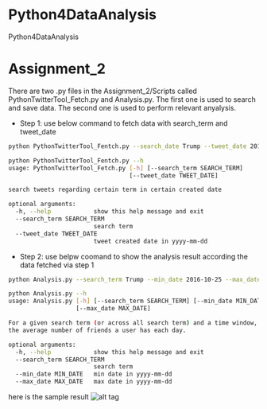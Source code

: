 # Python4DataAnalysis
Python4DataAnalysis

# Assignment_2
There are two .py files in the Assignment_2/Scripts called PythonTwitterTool_Fetch.py and Analysis.py. 
The first one is used to search and save data. The second one is used to perform relevant anyalysis.
* Step 1: use below command to fetch data with search_term and tweet_date
```sh
python PythonTwitterTool_Fentch.py --search_date Trump --tweet_date 2016-10-25
```
```sh
python PythonTwitterTool_Fentch.py --h
usage: PythonTwitterTool_Fetch.py [-h] [--search_term SEARCH_TERM]
                                  [--tweet_date TWEET_DATE]

search tweets regarding certain term in certain created date

optional arguments:
  -h, --help            show this help message and exit
  --search_term SEARCH_TERM
                        search term
  --tweet_date TWEET_DATE
                        tweet created date in yyyy-mm-dd
```
* Step 2: use belpw coomand to show the analysis result according the data fetched via step 1
```sh
python Analysis.py --search_term Trump --min_date 2016-10-25 --max_date 2016-10-25
```
```sh
python Analysis.py --h
usage: Analysis.py [-h] [--search_term SEARCH_TERM] [--min_date MIN_DATE]
                   [--max_date MAX_DATE]

For a given search term (or across all search term) and a time window, what is
the average number of friends a user has each day.

optional arguments:
  -h, --help            show this help message and exit
  --search_term SEARCH_TERM
                        search term
  --min_date MIN_DATE   min date in yyyy-mm-dd
  --max_date MAX_DATE   max date in yyyy-mm-dd
```
here is the sample result
![alt tag](https://github.com/yssdnj/Python4DataAnalysis/Assignment_2/sample)
